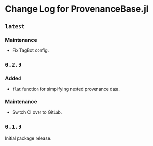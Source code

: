 # Change Log for ProvenanceBase.jl

## `latest`

### Maintenance

  - Fix TagBot config.

## `0.2.0`

### Added

  - `flat` function for simplifying nested provenance data.

### Maintenance

  - Switch CI over to GitLab.

## `0.1.0`

Initial package release.
